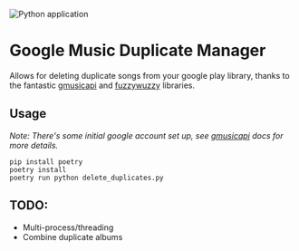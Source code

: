![Python application](https://github.com/no1joel/google-music-duplicates/workflows/Python%20application/badge.svg)

# Google Music Duplicate Manager

Allows for deleting duplicate songs from your google play library, thanks to the fantastic [gmusicapi](https://github.com/simon-weber/gmusicapi) and [fuzzywuzzy](https://github.com/seatgeek/fuzzywuzzy) libraries.

## Usage

_Note: There's some initial google account set up, see [gmusicapi](https://github.com/simon-weber/gmusicapi) docs for more details._

```
pip install poetry
poetry install
poetry run python delete_duplicates.py
```

## TODO:
- Multi-process/threading
- Combine duplicate albums
